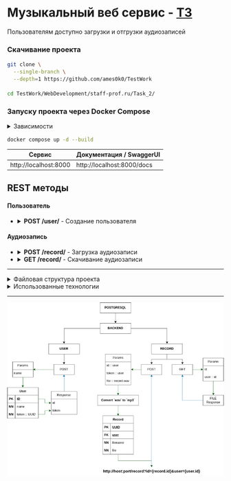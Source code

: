 # Музыкальный веб сервис - [ТЗ](../data/TestTask.pdf)<br />

Пользователям доступно загрузки и отгрузки аудиозаписей

### Скачивание проекта
```bash
git clone \
  --single-branch \
  --depth=1 https://github.com/ames0k0/TestWork

cd TestWork/WebDevelopment/staff-prof.ru/Task_2/
```

### Запуску проекта через Docker Compose
<details>
  <summary>Зависимости</summary>
  <pre>
docker -v  # Docker version 27.5.1, build 9f9e405
python -V  # Python 3.12.3</pre>
</details>

```bash
docker compose up -d --build
```
| Сервис                | Документация / SwaggerUI   |
| --------------------- | -------------------------- |
| http://localhost:8000 | http://localhost:8000/docs |


## REST методы
#### Пользователь
- <details>
  <summary><strong>POST /user/</strong> - Создание пользователя</summary>

  | Параметры запроса | Тип    | Описание         |
  | ----------------- | ------ | ---------------- |
  | name              | Строка | Имя пользователя |

  ```json
  {
    "id": 1,
    "token": "d5fde0d9-9402-4112-bd33-b6ae14d8c87f"
  }
  ```
  </details>

#### Аудиозапись
- <details>
  <summary><strong>POST /record/</strong> - Загрузка аудиозаписи</summary>

  | Параметры формы | Тип   | Описание                     |
  | --------------- | ----- | ---------------------------- |
  | id              | Число | Идентификатор пользователя   |
  | token           | UUID  | Токен доступа / пользователя |
  | file            | Файл  | Аудиозапись в формате `wav`  |

  ```
  "http://0.0.0.0:8000/record?id=acd5f8bf-f759-4e99-8441-b4aba0a0a738&user=1"
  ```
  </details>

- <details>
  <summary><strong>GET /record/</strong> - Скачивание аудиозаписи</summary>

  | Параметры запроса | Тип    | Описание                   |
  | ----------------- | ------ | -------------------------- |
  | id                | UUID   | Идентификатор аудиозаписи  |
  | user              | Число  | Идентификатор пользователя |

  ```
  // blob:http://localhost:8000/bd03fa9f-9584-4ab6-b440-280c3b804bb2
  // @file
  ```
  </details>

---

<details>
<summary>Файловая структура проекта</summary>

```bash
tree -a -I ".venv|__pycache__|__init__.py|pgdata" --dirsfirst
```
<pre>
.
├── app
│   ├── core
│   │   └── utils.py
│   ├── routers
│   │   ├── record.py
│   │   └── user.py
│   ├── sqldb
│   │   ├── crud.py
│   │   └── models.py
│   ├── config.py
│   ├── dependencies.py
│   ├── exceptions.py
│   ├── main.py
│   └── schemas.py
├── docker-compose.yml
├── Dockerfile
├── .gitignore
├── README.md
└── requirements.txt
</pre>
</details>

<details>
<summary>Использованные технологии</summary>

| Название       | Ссылка                          |
| -------------- | ------------------------------- |
| FastAPI        | https://fastapi.tiangolo.com    |
| Pydub          | http://pydub.com                |
| SQLAlchemy     | https://www.sqlalchemy.org      |
| PostgreSQL     | https://www.postgresql.org      |
| Docker         | https://docs.docker.com         |
| Docker Compose | https://docs.docker.com/compose |

</details>

---
<p align="center"><img src="../data/DiagramTask2.png" /></p>
